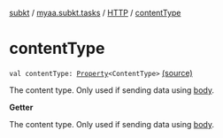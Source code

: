 [subkt](../../index.md) / [myaa.subkt.tasks](../index.md) / [HTTP](index.md) / [contentType](./content-type.md)

# contentType

`val contentType: `[`Property`](https://docs.gradle.org/current/javadoc/org/gradle/api/provider/Property.html)`<ContentType>` [(source)](https://github.com/Myaamori/SubKt/blob/0.1.13/src/main/kotlin/myaa/subkt/tasks/tasks.kt#L1412)

The content type. Only used if sending data using [body](body.md).

**Getter**

The content type. Only used if sending data using [body](body.md).

